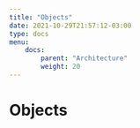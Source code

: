 ```yaml
---
title: "Objects"
date: 2021-10-29T21:57:12-03:00
type: docs
menu:
    docs:
        parent: "Architecture"
        weight: 20
---
```


# Objects
